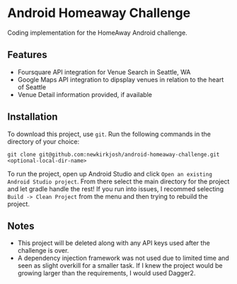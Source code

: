 # Android Homeaway Challenge

Coding implementation for the HomeAway Android challenge.

## Features

- Foursquare API integration for Venue Search in Seattle, WA
- Google Maps API integration to dipsplay venues in relation to the heart of Seattle
- Venue Detail information provided, if available

## Installation

To download this project, use `git`. Run the following commands in the directory of your choice:

```
git clone git@github.com:newkirkjosh/android-homeaway-challenge.git <optional-local-dir-name>
```

To run the project, open up Android Studio and click `Open an existing Android Studio project`.
From there select the main directory for the project and let gradle handle the rest! If you run into issues, I recommed selecting `Build -> Clean Project` from the menu and then trying to rebuild the project.

## Notes

- This project will be deleted along with any API keys used after the challenge is over.
- A dependency injection framework was not used due to limited time and seen as slight overkill for a smaller task. If I knew the project would be growing larger than the requirements, I would used Dagger2.
 

